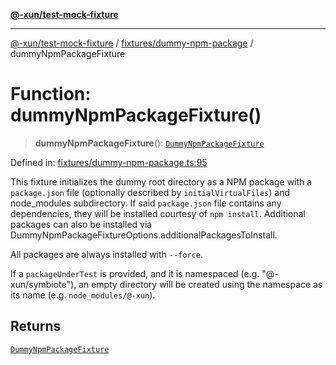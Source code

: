 [**@-xun/test-mock-fixture**](../../../README.md)

***

[@-xun/test-mock-fixture](../../../README.md) / [fixtures/dummy-npm-package](../README.md) / dummyNpmPackageFixture

# Function: dummyNpmPackageFixture()

> **dummyNpmPackageFixture**(): [`DummyNpmPackageFixture`](../type-aliases/DummyNpmPackageFixture.md)

Defined in: [fixtures/dummy-npm-package.ts:95](https://github.com/Xunnamius/test-utils/blob/e96d066a8d31079cb061bc2dac285562fbf7b708/packages/test-mock-fixture/src/fixtures/dummy-npm-package.ts#L95)

This fixture initializes the dummy root directory as a NPM package with a
`package.json` file (optionally described by `initialVirtualFiles`) and
node_modules subdirectory. If said `package.json` file contains any
dependencies, they will be installed courtesy of `npm install`. Additional
packages can also be installed via
DummyNpmPackageFixtureOptions.additionalPackagesToInstall.

All packages are always installed with `--force`.

If a `packageUnderTest` is provided, and it is namespaced (e.g.
"@-xun/symbiote"), an empty directory will be created using the namespace as
its name (e.g. `node_modules/@-xun`).

## Returns

[`DummyNpmPackageFixture`](../type-aliases/DummyNpmPackageFixture.md)
